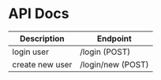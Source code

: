 # **API Docs**

| Description  | Endpoint   |
| ------------ | ------------ |
| login user  | /login (POST)   |
| create new user  |  /login/new (POST)  |